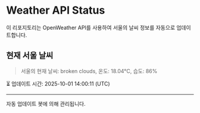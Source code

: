 
# Weather API Status

이 리포지토리는 OpenWeather API를 사용하여 서울의 날씨 정보를 자동으로 업데이트합니다.

## 현재 서울 날씨
> 서울의 현재 날씨: broken clouds, 온도: 18.04°C, 습도: 86%

⏳ 업데이트 시간: 2025-10-01 14:00:11 (UTC)

---
자동 업데이트 봇에 의해 관리됩니다.
